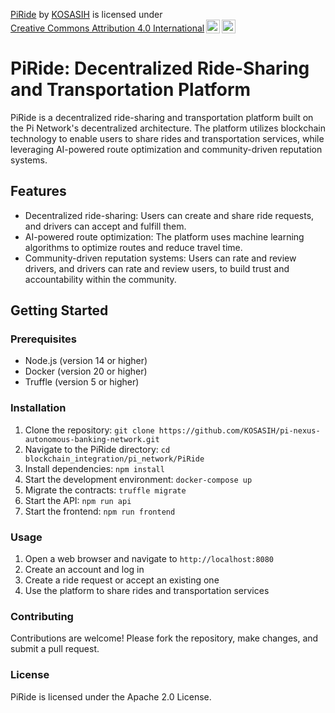 <p xmlns:cc="http://creativecommons.org/ns#" xmlns:dct="http://purl.org/dc/terms/"><a property="dct:title" rel="cc:attributionURL" href="https://github.com/KOSASIH/pi-nexus-autonomous-banking-network/tree/main/blockchain_integration/pi_network/PiRide">PiRide</a> by <a rel="cc:attributionURL dct:creator" property="cc:attributionName" href="https://www.linkedin.com/in/kosasih-81b46b5a">KOSASIH</a> is licensed under <a href="https://creativecommons.org/licenses/by/4.0/?ref=chooser-v1" target="_blank" rel="license noopener noreferrer" style="display:inline-block;">Creative Commons Attribution 4.0 International<img style="height:22px!important;margin-left:3px;vertical-align:text-bottom;" src="https://mirrors.creativecommons.org/presskit/icons/cc.svg?ref=chooser-v1" alt=""><img style="height:22px!important;margin-left:3px;vertical-align:text-bottom;" src="https://mirrors.creativecommons.org/presskit/icons/by.svg?ref=chooser-v1" alt=""></a></p>

PiRide: Decentralized Ride-Sharing and Transportation Platform
============================================================

PiRide is a decentralized ride-sharing and transportation platform built on the Pi Network's decentralized architecture. The platform utilizes blockchain technology to enable users to share rides and transportation services, while leveraging AI-powered route optimization and community-driven reputation systems.

Features
--------

* Decentralized ride-sharing: Users can create and share ride requests, and drivers can accept and fulfill them.
* AI-powered route optimization: The platform uses machine learning algorithms to optimize routes and reduce travel time.
* Community-driven reputation systems: Users can rate and review drivers, and drivers can rate and review users, to build trust and accountability within the community.

Getting Started
---------------

### Prerequisites

* Node.js (version 14 or higher)
* Docker (version 20 or higher)
* Truffle (version 5 or higher)

### Installation

1. Clone the repository: `git clone https://github.com/KOSASIH/pi-nexus-autonomous-banking-network.git`
2. Navigate to the PiRide directory: `cd blockchain_integration/pi_network/PiRide`
3. Install dependencies: `npm install`
4. Start the development environment: `docker-compose up`
5. Migrate the contracts: `truffle migrate`
6. Start the API: `npm run api`
7. Start the frontend: `npm run frontend`

### Usage

1. Open a web browser and navigate to `http://localhost:8080`
2. Create an account and log in
3. Create a ride request or accept an existing one
4. Use the platform to share rides and transportation services

### Contributing

Contributions are welcome! Please fork the repository, make changes, and submit a pull request.

### License

PiRide is licensed under the Apache 2.0 License.
